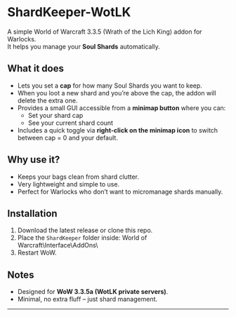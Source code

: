 # ShardKeeper-WotLK

A simple World of Warcraft 3.3.5 (Wrath of the Lich King) addon for Warlocks.  
It helps you manage your **Soul Shards** automatically.

## What it does
- Lets you set a **cap** for how many Soul Shards you want to keep.  
- When you loot a new shard and you’re above the cap, the addon will delete the extra one.  
- Provides a small GUI accessible from a **minimap button** where you can:
  - Set your shard cap
  - See your current shard count
- Includes a quick toggle via **right-click on the minimap icon** to switch between cap = 0 and your default.

## Why use it?
- Keeps your bags clean from shard clutter.  
- Very lightweight and simple to use.  
- Perfect for Warlocks who don’t want to micromanage shards manually.

## Installation
1. Download the latest release or clone this repo.  
2. Place the `ShardKeeper` folder inside:  World of Warcraft\Interface\AddOns\
3. Restart WoW.

## Notes
- Designed for **WoW 3.3.5a (WotLK private servers)**.  
- Minimal, no extra fluff – just shard management.  

---
